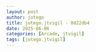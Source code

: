 ```yaml
---
layout: post
author: jotego
title: jotego.jtvigil - 0d22db4
date: 2025-06-06
categories: [Arcade, jtvigil]
tags: [jotego.jtvigil]
---
```


